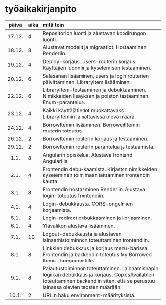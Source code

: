 # työaikakirjanpito

| päivä | aika | mitä tein  |
| :----:|:-----| :-----|
| 17.12. | 4 | Repositorion luonti ja alustavan koodirungon luonti. |
| 18.12. | 8 | Alustavat modelit ja migraatiot. Hostaaminen Renderiin. |
| 19.12. | 4 | Deploy-korjaus. Users-routerin korjaus. Käyttäjien luonnin ja kyselemisen testaaminen. |
| 20.12. | 6 | Salasanan lisääminen, users ja login routerien päivittäminen. LibraryItem lisääminen. |
| 22.12. | 6 | LibraryItem-testaaminen ja debukkaaminen. Nimikkeiden lisäyksen ja poiston testaaminen. Enum-parantelua. |
| 23.12. | 4 | Kaikki käyttäjätiedot muokattavaksi. LibraryItemiin lainattavissa oleva määrä. |
| 24.12. | 4 | BorrowItemin lisääminen. BorrowedItemin routerin toteutus. |
| 26.12. | 2 | BorrowItemin routerin korjaus ja testaaminen. |
| 29.12. | 2 | BorrowItemin routerin parantelua ja testaamista. |
| 1.1. | 8 | Angularin opiskelua. Alustava frontend Angularilla |
| 2.1. | 4 | Frontendin debukkaamista. Kirjaston nimikkeiden kyseleminen toimimaan laittaminen frontendin kautta. |
| 3.1. | 8 | Frontendin hostaaminen Renderiin. Alustava login-toteutus frontendiin. |
| 4.1. | 4 | Login-debukkausta. CORS-ongelmien korjaamista. |
| 5.1. | 2 | Login-redirect debukkaaminen ja korjaaminen. |
| 6.1. | 4 | Ylävalikon alustava lisääminen. |
| 7.1. | 10 | Logout-debukkausta ja alustavan lainaamistoiminnon toteuttaminen frontendiin. |
| 8.1. | 8 | Linkkien debukkaus ja korjaus menu-barissa. Frontendin ja backendin toteutus My Borrowed Items -komponentille. |
| 9.1. | 8 | Palautustoiminnon toteuttaminen. Lainaamisnapin logiikan debukkaus ja korjaus. CopiesAvailablen toteuttaminen backendiin siten, että se perustuu lainassa olevien teosten määrään.  |
| 10.1. | 2 | URL:n haku environment-määrityksistä. |